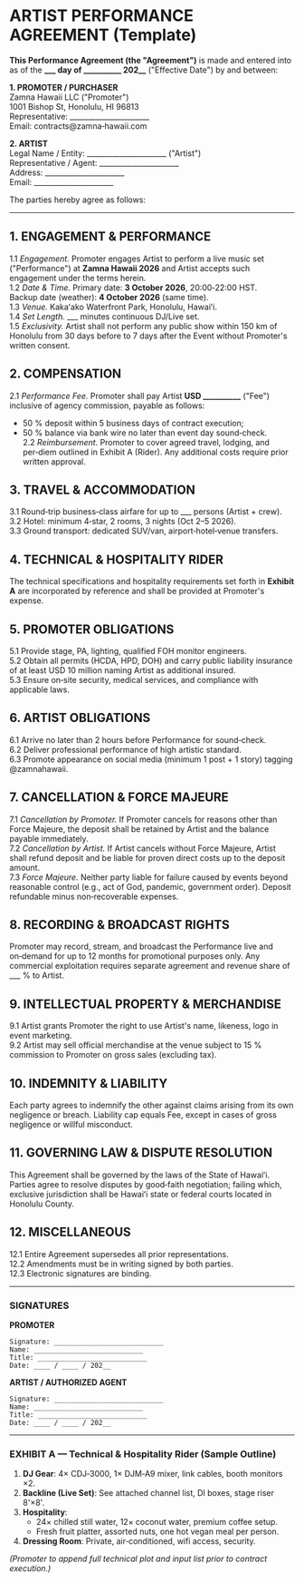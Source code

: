 # ARTIST PERFORMANCE AGREEMENT (Template)

**This Performance Agreement (the "Agreement")** is made and entered into as of the **___ day of __________ 202__** ("Effective Date") by and between:

**1. PROMOTER / PURCHASER**  
Zamna Hawaii LLC ("Promoter")  
1001 Bishop St, Honolulu, HI 96813  
Representative: ______________________  
Email: contracts@zamna‑hawaii.com  

**2. ARTIST**  
Legal Name / Entity: ______________________ ("Artist")  
Representative / Agent: ______________________  
Address: ______________________  
Email: ______________________  

The parties hereby agree as follows:

---

## 1. ENGAGEMENT & PERFORMANCE
1.1 *Engagement.* Promoter engages Artist to perform a live music set ("Performance") at **Zamna Hawaii 2026** and Artist accepts such engagement under the terms herein.  
1.2 *Date & Time.* Primary date: **3 October 2026**, 20:00‑22:00 HST.  
 Backup date (weather): **4 October 2026** (same time).  
1.3 *Venue.* Kakaʻako Waterfront Park, Honolulu, Hawaiʻi.  
1.4 *Set Length.* ___ minutes continuous DJ/Live set.  
1.5 *Exclusivity.* Artist shall not perform any public show within 150 km of Honolulu from 30 days before to 7 days after the Event without Promoter's written consent.

## 2. COMPENSATION
2.1 *Performance Fee.* Promoter shall pay Artist **USD __________** ("Fee") inclusive of agency commission, payable as follows:  
- 50 % deposit within 5 business days of contract execution;  
- 50 % balance via bank wire no later than event day sound‑check.  
2.2 *Reimbursement.* Promoter to cover agreed travel, lodging, and per‑diem outlined in Exhibit A (Rider). Any additional costs require prior written approval.

## 3. TRAVEL & ACCOMMODATION
3.1 Round‑trip business‑class airfare for up to ___ persons (Artist + crew).  
3.2 Hotel: minimum 4‑star, 2 rooms, 3 nights (Oct 2–5 2026).  
3.3 Ground transport: dedicated SUV/van, airport‑hotel‑venue transfers.

## 4. TECHNICAL & HOSPITALITY RIDER
The technical specifications and hospitality requirements set forth in **Exhibit A** are incorporated by reference and shall be provided at Promoter's expense.

## 5. PROMOTER OBLIGATIONS
5.1 Provide stage, PA, lighting, qualified FOH monitor engineers.  
5.2 Obtain all permits (HCDA, HPD, DOH) and carry public liability insurance of at least USD 10 million naming Artist as additional insured.  
5.3 Ensure on‑site security, medical services, and compliance with applicable laws.

## 6. ARTIST OBLIGATIONS
6.1 Arrive no later than 2 hours before Performance for sound‑check.  
6.2 Deliver professional performance of high artistic standard.  
6.3 Promote appearance on social media (minimum 1 post + 1 story) tagging @zamnahawaii.

## 7. CANCELLATION & FORCE MAJEURE
7.1 *Cancellation by Promoter.* If Promoter cancels for reasons other than Force Majeure, the deposit shall be retained by Artist and the balance payable immediately.  
7.2 *Cancellation by Artist.* If Artist cancels without Force Majeure, Artist shall refund deposit and be liable for proven direct costs up to the deposit amount.  
7.3 *Force Majeure.* Neither party liable for failure caused by events beyond reasonable control (e.g., act of God, pandemic, government order). Deposit refundable minus non‑recoverable expenses.

## 8. RECORDING & BROADCAST RIGHTS
Promoter may record, stream, and broadcast the Performance live and on‑demand for up to 12 months for promotional purposes only. Any commercial exploitation requires separate agreement and revenue share of ___ % to Artist.

## 9. INTELLECTUAL PROPERTY & MERCHANDISE
9.1 Artist grants Promoter the right to use Artist's name, likeness, logo in event marketing.  
9.2 Artist may sell official merchandise at the venue subject to 15 % commission to Promoter on gross sales (excluding tax).

## 10. INDEMNITY & LIABILITY
Each party agrees to indemnify the other against claims arising from its own negligence or breach. Liability cap equals Fee, except in cases of gross negligence or willful misconduct.

## 11. GOVERNING LAW & DISPUTE RESOLUTION
This Agreement shall be governed by the laws of the State of Hawaiʻi. Parties agree to resolve disputes by good‑faith negotiation; failing which, exclusive jurisdiction shall be Hawaiʻi state or federal courts located in Honolulu County.

## 12. MISCELLANEOUS
12.1 Entire Agreement supersedes all prior representations.  
12.2 Amendments must be in writing signed by both parties.  
12.3 Electronic signatures are binding.

---

### SIGNATURES

**PROMOTER**

```
Signature: ___________________________
Name: ___________________________
Title: ___________________________
Date: ____ / ____ / 202__
```

**ARTIST / AUTHORIZED AGENT**

```
Signature: ___________________________
Name: ___________________________
Title: ___________________________
Date: ____ / ____ / 202__
```

---

### EXHIBIT A — Technical & Hospitality Rider (Sample Outline)

1. **DJ Gear**: 4× CDJ‑3000, 1× DJM‑A9 mixer, link cables, booth monitors ×2.  
2. **Backline (Live Set)**: See attached channel list, DI boxes, stage riser 8'×8'.  
3. **Hospitality**:  
   - 24× chilled still water, 12× coconut water, premium coffee setup.  
   - Fresh fruit platter, assorted nuts, one hot vegan meal per person.  
4. **Dressing Room**: Private, air‑conditioned, wifi access, security.

*(Promoter to append full technical plot and input list prior to contract execution.)*